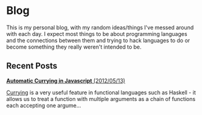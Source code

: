 Blog
===

This is my personal blog, with my random ideas/things I've messed around with each day. I expect most things to be about programming languages and the connections between them and trying to hack languages to do or become something they really weren't intended to be.

Recent Posts
---

[**Automatic Currying in Javascript** (2012/05/13)](blog/blob/master/2012/05/automatic_curring_in_js.md)

[Currying](http://en.wikipedia.org/wiki/Currying) is a very useful feature in functional languages such as Haskell - it allows us to treat a function with multiple arguments as a chain of functions each accepting one argume...